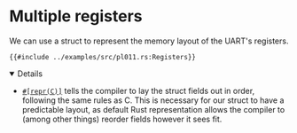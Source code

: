 # Multiple registers

We can use a struct to represent the memory layout of the UART's registers.

<!-- mdbook-xgettext: skip -->

```rust,editable,compile_fail
{{#include ../examples/src/pl011.rs:Registers}}
```

<details open='true'>

- [`#[repr(C)]`](https://doc.rust-lang.org/reference/type-layout.html#the-c-representation)
  tells the compiler to lay the struct fields out in order, following the same
  rules as C. This is necessary for our struct to have a predictable layout, as
  default Rust representation allows the compiler to (among other things)
  reorder fields however it sees fit.

</details>
